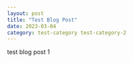 ```yaml
---
layout: post
title: "Test Blog Post"
date: 2023-03-04
category: test-category test-category-2
---
```


test blog post 1
